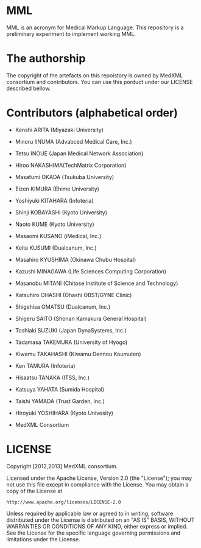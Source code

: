 MML
===

MML is an acronym for Medical Markup Language.
This repository is a preliminary experiment to
implement working MML.

The authorship
===

The copyright of the artefacts on this repoistory
is owned by MedXML consortium and contributors.
You can use this porduct under our LICENSE described
bellow.

Contributors (alphabetical order)
===

* Kenshi ARITA (Miyazaki University)
* Minoru IINUMA (Advabced Medical Care, Inc.)
* Tetsu INOUE (Japan Medical Network Association)
* Hiroo NAKASHIMA(TechMatrix Corporation)
* Masafumi OKADA (Tsukuba University)
* Eizen KIMURA (Ehime University)
* Yoshiyuki KITAHARA (Infoteria)
* Shinji KOBAYASHI (Kyoto University)
* Naoto KUME (Kyoto University)
* Masaomi KUSANO (iMedical, Inc.)
* Keita KUSUMI (Dualcanum, Inc.)
* Masahiro KYUSHIMA (Okinawa Chubu Hospital)
* Kazushi MINAGAWA (Life Sciences Computing Corporation) 
* Masanobu MITANI (Chitose Institute of Science and Technology)
* Katsuhiro OHASHI (Ohashi OBST/GYNE Clinic)
* Shigehisa OMATSU (Dualcanum, Inc.)
* Shigeru SAITO (Shonan Kamakura General Hospital)
* Toshiaki SUZUKI (Japan DynaSystems, Inc.)
* Tadamasa TAKEMURA (University of Hyogo)
* Kiwamu TAKAHASHI (Kiwamu Dennou Koumuten)
* Ken TAMURA (Infoteria)
* Hisaatsu TANAKA (ITSS, Inc.)
* Katsuya YAHATA (Sumida Hospital)
* Taishi YAMADA (Trust Garden, Inc.)
* Hiroyuki YOSHIHARA (Kyoto Univesity)

* MedXML Consortium

LICENSE
===

Copyright [2012,2013] MedXML consortium.

Licensed under the Apache License, Version 2.0 (the "License");
you may not use this file except in compliance with the License.
You may obtain a copy of the License at

    http://www.apache.org/licenses/LICENSE-2.0

Unless required by applicable law or agreed to in writing, software
distributed under the License is distributed on an "AS IS" BASIS,
WITHOUT WARRANTIES OR CONDITIONS OF ANY KIND, either express or implied.
See the License for the specific language governing permissions and
limitations under the License.
